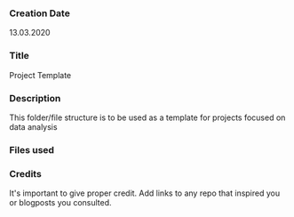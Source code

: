 ### Creation Date
13.03.2020

### Title
Project Template

### Description
This folder/file structure is to be used as a template for projects focused on data analysis

### Files used


### Credits
It's important to give proper credit. Add links to any repo that inspired you or blogposts you consulted.

